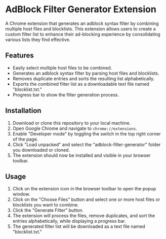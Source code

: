 # AdBlock Filter Generator Extension

A Chrome extension that generates an adblock syntax filter by combining multiple host files and blocklists. This extension allows users to create a custom filter list to enhance their ad-blocking experience by consolidating various lists they find effective.

## Features

- Easily select multiple host files to be combined.
- Generates an adblock syntax filter by parsing host files and blocklists.
- Removes duplicate entries and sorts the resulting list alphabetically.
- Exports the combined filter list as a downloadable text file named "blocklist.txt."
- Progress bar to show the filter generation process.

## Installation

1. Download or clone this repository to your local machine.
2. Open Google Chrome and navigate to `chrome://extensions`.
3. Enable "Developer mode" by toggling the switch in the top right corner of the page.
4. Click "Load unpacked" and select the "adblock-filter-generator" folder you downloaded or cloned.
5. The extension should now be installed and visible in your browser toolbar.

## Usage

1. Click on the extension icon in the browser toolbar to open the popup window.
2. Click on the "Choose Files" button and select one or more host files or blocklists you want to combine.
3. Click the "Generate Filter" button.
4. The extension will process the files, remove duplicates, and sort the entries alphabetically, while displaying a progress bar.
5. The generated filter list will be downloaded as a text file named "blocklist.txt."
